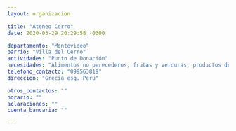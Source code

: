 ```yaml
---
layout: organizacion

title: "Ateneo Cerro"
date: 2020-03-29 20:29:58 -0300

departamento: "Montevideo"
barrio: "Villa del Cerro"
actividades: "Punto de Donación"
necesidades: "Alimentos no perecederos, frutas y verduras, productos de higiene"
telefono_contacto: "099563819"
direccion: "Grecia esq. Perú"

otros_contactos: ""
horario: ""
aclaraciones: ""
cuenta_bancaria: ""

---
```

